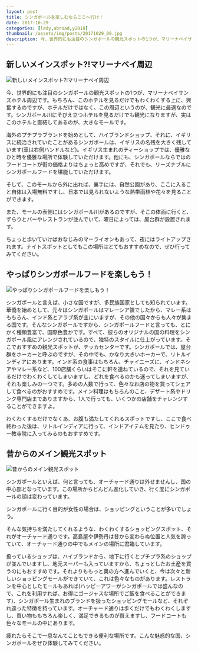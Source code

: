 ```yaml
---
layout: post
title: シンガポールを楽しむならここへ行け！
date: 2017-10-29
categories: [lady,abroad,y2018]
thumbnail: /assets/img/posts/20171029_00.jpg
description: 今、世界的にも注目のシンガポールの観光スポットの1つが、マリーナベイサンズホテル周辺です。
---
```



## 新しいメインスポット?!マリーナベイ周辺

![新しいメインスポット?!マリーナベイ周辺]({{site.url}}/assets/img/posts/20171029_01.jpg)

今、世界的にも注目のシンガポールの観光スポットの1つが、マリーナベイサンズホテル周辺です。もちろん、このホテルを見るだけでもわくわくする上に、興奮するのですが、ホテルだけではなく、この周辺というのが、観光に最適なのです。シンガポール川にそびえ立つホテルを見るだけでも観光になりますが、実はこのホテルと直結してあるのが、大きなモールです。

海外のプチプラブランドを始めとして、ハイブランドショップ、それに、イギリスに統治されていたことがあるシンガポールは、イギリスの名残を大きく残しています(車は右側ハンドルなど)。イギリス生まれのティーショップでは、優雅なひと時を優雅な場所で体験していただけます。他にも、シンガポールならではのフードコートが街の価格よりはちょっと高めですが、それでも、リーズナブルにシンガポールフードを堪能していただけます。

そして、このモールから外に出れば、裏手には、自然公園があり、ここに入ること自体は入場無料ですし、日本では見られないような熱帯雨林や花々を見ることができます。

また、モールの表側にはシンガポール川があるのですが、そこの体面に行くと、ずらりとバーやレストランが並んでいて、曜日によっては、屋台群が設置されます。

ちょっと歩いていけばおなじみのマーライオンもあって、夜にはライトアップされます。ナイトスポットとしてもこの場所はとてもおすすめなので、ぜひ行ってみてください。

## やっぱりシンガポールフードを楽しもう！

![やっぱりシンガポールフードを楽しもう！]({{site.url}}/assets/img/posts/20171029_02.jpg)

シンガポールと言えば、小さな国ですが、多民族国家としても知られています。華僑を始めとして、元々はシンガポールはマレーシア領でしたから、マレー系はもちろん、インド系とアラブ系が主にいますが、その他の国々からも人々が集まる国です。そんなシンガポールですから、シンガポールフードと言っても、とにかく種類豊富で、国際色豊かです。すべて、彼らのオリジナルの国の料理をシンガポール風にアレンジされているので、独特のスタイルに仕上がっています。そこでおすすめの観光スポットが、テッカセンターです。シンガポールでは、屋台群をホーカーと呼ぶのですが、その中でも、かなり大きいホーカーで、リトルインディアにあります。インド系の食事はもちろん、チャイニーズに、インドネシアやマレー系など、100店舗くらいはそこに軒を連ねているので、それを見ているだけでわくわくしてしまいますし、どれを食べるのかも迷ってしまいますが、それも楽しみの一つです。多めの人数で行って、色々なお店の物を買ってシェアして食べるのがおすすめです。メイン料理はもちろんのこと、デザート系やドリンク専門店までありますから、1人で行っても、いくつかの店舗をチャレンジすることができますよ。

わくわくするだけでなくあ、お腹も満たしてくれるスポットですし、ここで食べ終わった後は、リトルインディアに行って、インドアイテムを見たり、ヒンドゥー教寺院に入ってみるのもおすすめです。



## 昔からのメイン観光スポット

![昔からのメイン観光スポット]({{site.url}}/assets/img/posts/20171029_03.jpg)

シンガポールといえば、何と言っても、オーチャード通りは外せませんし、国の中心部となっています。この場所からどんどん進化していき、行く度にシンガポールの顔は変わっています。

シンガポールに行く目的が女性の場合は、ショッピングということが多いでしょう。

そんな気持ちを満たしてくれるような、わくわくするショッピングスポット、それがオーチャード通りです。高島屋や伊勢丹は昔から変わらぬ位置と人気を誇っていて、オーチャード通りの中でもメインの場所に君臨しています。

扱っているショップは、ハイブランドから、地下に行くとプチプラ系のショップが並んでいますし、地元スーパーも入っていますから、ちょっとしたお土産を買うのにもおすすめです。それよりももっと奥の方へ進んでいくと、今は次々と新しいショッピングモールができていて、これは色々なものがあります。レストランを中心としたモールもあれば(ハッピーアワーがシンガポールでは盛んなので、これを利用すれば、お得にゴージャスな場所でご飯を食べることができます)、シンガポール生まれのブランドを扱ったショッピングモールなど、それぞれ違った特徴を持っています。オーチャード通りは歩くだけでもわくわくしますし、買い物ももちろん楽しく、満足できるものが買えますし、フードコートも色々なモールの中にあります。

疲れたらそこで一息なんてこともできる便利な場所です。こんな魅惑的な国、シンガポールをぜひ体験してみてください。
